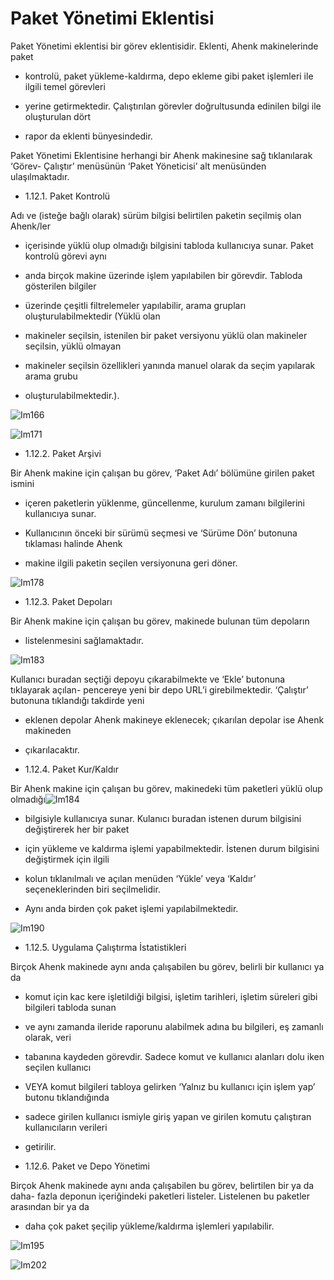 # Paket Yönetimi Eklentisi

Paket Yönetimi eklentisi bir görev eklentisidir. Eklenti, Ahenk makinelerinde paket

- kontrolü, paket yükleme-kaldırma, depo ekleme gibi paket işlemleri ile ilgili temel görevleri

- yerine getirmektedir. Çalıştırılan görevler doğrultusunda edinilen bilgi ile oluşturulan dört

- rapor da eklenti bünyesindedir.

Paket  Yönetimi Eklentisine  herhangi bir Ahenk makinesine sağ tıklanılarak ‘Görev- Çalıştır’ menüsünün ‘Paket Yöneticisi’ alt menüsünden ulaşılmaktadır.

- 1.12.1. Paket Kontrolü

Adı ve (isteğe bağlı olarak) sürüm bilgisi belirtilen paketin seçilmiş olan Ahenk/ler

- içerisinde yüklü olup olmadığı bilgisini tabloda kullanıcıya sunar. Paket kontrolü görevi aynı

- anda birçok makine üzerinde işlem yapılabilen bir görevdir. Tabloda gösterilen bilgiler

- üzerinde çeşitli filtrelemeler yapılabilir, arama grupları oluşturulabilmektedir (Yüklü olan

- makineler seçilsin, istenilen bir paket versiyonu yüklü olan makineler seçilsin, yüklü olmayan

- makineler seçilsin özellikleri yanında manuel olarak da seçim yapılarak arama grubu

- oluşturulabilmektedir.).

![Im166](images/Im166)

![Im171](images/Im171)

- 1.12.2. Paket Arşivi

Bir Ahenk makine için çalışan bu görev, ‘Paket Adı’ bölümüne girilen paket ismini

- içeren paketlerin yüklenme, güncellenme, kurulum zamanı bilgilerini kullanıcıya sunar.

- Kullanıcının önceki bir sürümü seçmesi ve ‘Sürüme Dön’ butonuna tıklaması halinde Ahenk

- makine ilgili paketin seçilen versiyonuna geri döner.

![Im178](images/Im178)

- 1.12.3. Paket Depoları

Bir Ahenk makine için çalışan bu görev, makinede bulunan tüm depoların

- listelenmesini sağlamaktadır.

![Im183](images/Im183)

Kullanıcı buradan seçtiği depoyu çıkarabilmekte ve ‘Ekle’ butonuna tıklayarak açılan- pencereye yeni bir depo URL’i girebilmektedir. ‘Çalıştır’ butonuna tıklandığı takdirde yeni

- eklenen depolar Ahenk makineye eklenecek; çıkarılan depolar ise Ahenk makineden

- çıkarılacaktır.

- 1.12.4. Paket Kur/Kaldır

Bir Ahenk makine için çalışan bu görev, makinedeki tüm paketleri yüklü olup olmadığı![Im184](images/Im184)

- bilgisiyle kullanıcıya sunar. Kulanıcı buradan istenen durum bilgisini değiştirerek her bir paket

- için yükleme ve kaldırma işlemi yapabilmektedir. İstenen durum bilgisini değiştirmek için ilgili

- kolun tıklanılmalı ve açılan menüden ‘Yükle’ veya ‘Kaldır’ seçeneklerinden biri seçilmelidir.

- Aynı anda birden çok paket işlemi yapılabilmektedir.

![Im190](images/Im190)

- 1.12.5. Uygulama Çalıştırma İstatistikleri

Birçok Ahenk makinede aynı anda çalışabilen bu görev, belirli bir kullanıcı ya da

- komut için kac kere işletildiği bilgisi, işletim tarihleri, işletim süreleri gibi bilgileri tabloda sunan

- ve aynı zamanda ileride raporunu alabilmek adına bu bilgileri, eş zamanlı olarak, veri

- tabanına kaydeden görevdir. Sadece komut ve kullanıcı alanları dolu iken seçilen kullanıcı

- VEYA komut bilgileri tabloya gelirken ‘Yalnız bu kullanıcı için işlem yap’ butonu tıklandığında

- sadece girilen kullanıcı ismiyle giriş yapan ve girilen komutu çalıştıran kullanıcıların verileri

- getirilir.

- 1.12.6. Paket ve Depo Yönetimi

Birçok Ahenk makinede aynı anda çalışabilen bu görev, belirtilen bir ya da daha- fazla deponun içeriğindeki paketleri listeler. Listelenen bu paketler arasından bir ya da

- daha çok paket şeçilip yükleme/kaldırma işlemleri yapılabilir.

![Im195](images/Im195)

![Im202](images/Im202)